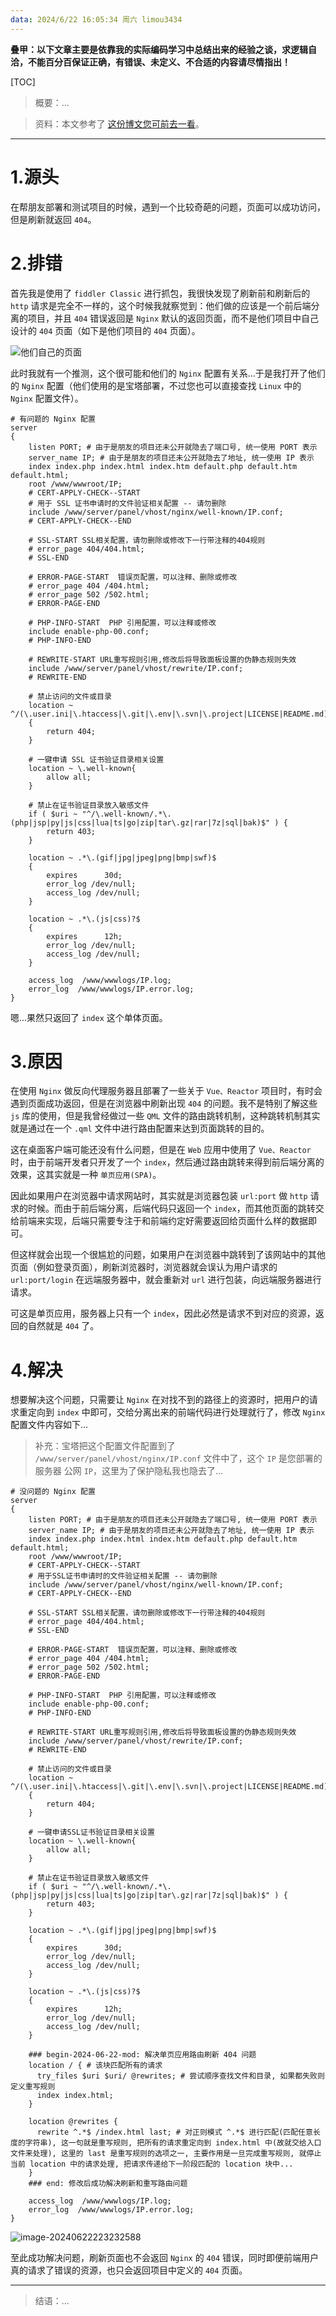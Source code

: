 ```yaml
---
data: 2024/6/22 16:05:34 周六 limou3434
---
```

**叠甲：以下文章主要是依靠我的实际编码学习中总结出来的经验之谈，求逻辑自洽，不能百分百保证正确，有错误、未定义、不合适的内容请尽情指出！**

[TOC]

>   概要：...

>   资料：本文参考了 [这份博文您可前去一看](https://blog.csdn.net/Boale_H/article/details/130422276)。

---

# 1.源头

在帮朋友部署和测试项目的时候，遇到一个比较奇葩的问题，页面可以成功访问，但是刷新就返回 `404`。

# 2.排错

首先我是使用了 `fiddler Classic` 进行抓包，我很快发现了刷新前和刷新后的 `http` 请求是完全不一样的，这个时候我就察觉到：他们做的应该是一个前后端分离的项目，并且 `404` 错误返回是 `Nginx` 默认的返回页面，而不是他们项目中自己设计的 `404` 页面（如下是他们项目的 `404` 页面）。

![他们自己的页面](./assets/image-20240622161449453.png)

此时我就有一个推测，这个很可能和他们的 `Nginx` 配置有关系...于是我打开了他们的 `Nginx` 配置（他们使用的是宝塔部署，不过您也可以直接查找 `Linux` 中的 `Nginx` 配置文件）。

```nginx
# 有问题的 Nginx 配置
server
{
    listen PORT; # 由于是朋友的项目还未公开就隐去了端口号, 统一使用 PORT 表示
    server_name IP; # 由于是朋友的项目还未公开就隐去了地址, 统一使用 IP 表示
    index index.php index.html index.htm default.php default.htm default.html;
    root /www/wwwroot/IP;
    # CERT-APPLY-CHECK--START
    # 用于 SSL 证书申请时的文件验证相关配置 -- 请勿删除
    include /www/server/panel/vhost/nginx/well-known/IP.conf;
    # CERT-APPLY-CHECK--END

    # SSL-START SSL相关配置，请勿删除或修改下一行带注释的404规则
    # error_page 404/404.html;
    # SSL-END

    # ERROR-PAGE-START  错误页配置，可以注释、删除或修改
    # error_page 404 /404.html;
    # error_page 502 /502.html;
    # ERROR-PAGE-END

    # PHP-INFO-START  PHP 引用配置，可以注释或修改
    include enable-php-00.conf;
    # PHP-INFO-END

    # REWRITE-START URL重写规则引用,修改后将导致面板设置的伪静态规则失效
    include /www/server/panel/vhost/rewrite/IP.conf;
    # REWRITE-END

    # 禁止访问的文件或目录
    location ~ ^/(\.user.ini|\.htaccess|\.git|\.env|\.svn|\.project|LICENSE|README.md)
    {
        return 404;
    }

    # 一键申请 SSL 证书验证目录相关设置
    location ~ \.well-known{
        allow all;
    }

    # 禁止在证书验证目录放入敏感文件
    if ( $uri ~ "^/\.well-known/.*\.(php|jsp|py|js|css|lua|ts|go|zip|tar\.gz|rar|7z|sql|bak)$" ) {
        return 403;
    }

    location ~ .*\.(gif|jpg|jpeg|png|bmp|swf)$
    {
        expires      30d;
        error_log /dev/null;
        access_log /dev/null;
    }

    location ~ .*\.(js|css)?$
    {
        expires      12h;
        error_log /dev/null;
        access_log /dev/null;
    }
       
    access_log  /www/wwwlogs/IP.log;
    error_log  /www/wwwlogs/IP.error.log;
}
```

嗯...果然只返回了 `index` 这个单体页面。

# 3.原因

在使用 `Nginx` 做反向代理服务器且部署了一些关于 `Vue、Reactor` 项目时，有时会遇到页面成功返回，但是在浏览器中刷新出现 `404` 的问题。我不是特别了解这些 `js` 库的使用，但是我曾经做过一些 `QML` 文件的路由跳转机制，这种跳转机制其实就是通过在一个 `.qml` 文件中进行路由配置来达到页面跳转的目的。

这在桌面客户端可能还没有什么问题，但是在 `Web` 应用中使用了 `Vue、Reactor` 时，由于前端开发者只开发了一个 `index`，然后通过路由跳转来得到前后端分离的效果，这其实就是一种 `单页应用(SPA)`。

因此如果用户在浏览器中请求网站时，其实就是浏览器包装 `url:port` 做 `http` 请求的时候。而由于前后端分离，后端代码只返回一个 `index`，而其他页面的跳转交给前端来实现，后端只需要专注于和前端约定好需要返回给页面什么样的数据即可。

但这样就会出现一个很尴尬的问题，如果用户在浏览器中跳转到了该网站中的其他页面（例如登录页面），刷新浏览器时，浏览器就会误认为用户请求的 `url:port/login` 在远端服务器中，就会重新对 `url` 进行包装，向远端服务器进行请求。

可这是单页应用，服务器上只有一个 `index`，因此必然是请求不到对应的资源，返回的自然就是 `404` 了。

# 4.解决

想要解决这个问题，只需要让 `Nginx` 在对找不到的路径上的资源时，把用户的请求重定向到 `index` 中即可，交给分离出来的前端代码进行处理就行了，修改 `Nginx` 配置文件内容如下...

>   补充：宝塔把这个配置文件配置到了 `/www/server/panel/vhost/nginx/IP.conf` 文件中了，这个 `IP` 是您部署的服务器 公网 `IP`，这里为了保护隐私我也隐去了...

```nginx
# 没问题的 Nginx 配置
server
{
    listen PORT; # 由于是朋友的项目还未公开就隐去了端口号, 统一使用 PORT 表示
    server_name IP; # 由于是朋友的项目还未公开就隐去了地址, 统一使用 IP 表示
    index index.php index.html index.htm default.php default.htm default.html;
    root /www/wwwroot/IP;
    # CERT-APPLY-CHECK--START
    # 用于SSL证书申请时的文件验证相关配置 -- 请勿删除
    include /www/server/panel/vhost/nginx/well-known/IP.conf;
    # CERT-APPLY-CHECK--END

    # SSL-START SSL相关配置，请勿删除或修改下一行带注释的404规则
    # error_page 404/404.html;
    # SSL-END

    # ERROR-PAGE-START  错误页配置，可以注释、删除或修改
    # error_page 404 /404.html;
    # error_page 502 /502.html;
    # ERROR-PAGE-END

    # PHP-INFO-START  PHP 引用配置，可以注释或修改
    include enable-php-00.conf;
    # PHP-INFO-END

    # REWRITE-START URL重写规则引用,修改后将导致面板设置的伪静态规则失效
    include /www/server/panel/vhost/rewrite/IP.conf;
    # REWRITE-END

    # 禁止访问的文件或目录
    location ~ ^/(\.user.ini|\.htaccess|\.git|\.env|\.svn|\.project|LICENSE|README.md)
    {
        return 404;
    }

    # 一键申请SSL证书验证目录相关设置
    location ~ \.well-known{
        allow all;
    }

    # 禁止在证书验证目录放入敏感文件
    if ( $uri ~ "^/\.well-known/.*\.(php|jsp|py|js|css|lua|ts|go|zip|tar\.gz|rar|7z|sql|bak)$" ) {
        return 403;
    }

    location ~ .*\.(gif|jpg|jpeg|png|bmp|swf)$
    {
        expires      30d;
        error_log /dev/null;
        access_log /dev/null;
    }

    location ~ .*\.(js|css)?$
    {
        expires      12h;
        error_log /dev/null;
        access_log /dev/null;
    }
    
    ### begin-2024-06-22-mod: 解决单页应用路由刷新 404 问题
    location / { # 该块匹配所有的请求
      try_files $uri $uri/ @rewrites; # 尝试顺序查找文件和目录, 如果都失败则定义重写规则
      index index.html;
    }
 
    location @rewrites {
      rewrite ^.*$ /index.html last; # 对正则模式 ^.*$ 进行匹配(匹配任意长度的字符串), 这一句就是重写规则, 把所有的请求重定向到 index.html 中(故就交给入口文件来处理), 这里的 last 是重写规则的选项之一, 主要作用是一旦完成重写规则, 就停止当前 location 中的请求处理, 把请求传递给下一阶段匹配的 location 块中...
    }
    ### end: 修改后成功解决刷新和重写路由问题
    
    access_log  /www/wwwlogs/IP.log;
    error_log  /www/wwwlogs/IP.error.log;
}
```

![image-20240622223232588](./assets/image-20240622223232588.png)

至此成功解决问题，刷新页面也不会返回 `Nginx` 的 `404` 错误，同时即便前端用户真的请求了错误的资源，也只会返回项目中定义的 `404` 页面。

---

>   结语：...
